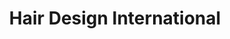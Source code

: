 ---
title: "Hair Design International"
url: /chicago/hair-design-international/
shop: hairdresser
---
